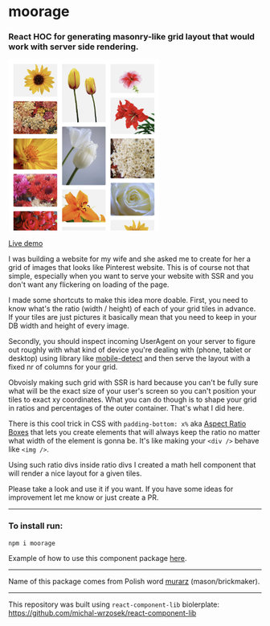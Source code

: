 # moorage

### React HOC for generating masonry-like grid layout that would work with server side rendering.

<a href="https://michal-wrzosek.github.io/moorage"><img src="/demo.png" width="300px" /></a>

[Live demo](https://michal-wrzosek.github.io/moorage)

I was building a website for my wife and she asked me to create for her a grid of images that looks like Pinterest website. This is of course not that simple, especially when you want to serve your website with SSR and you don't want any flickering on loading of the page.

I made some shortcuts to make this idea more doable. First, you need to know what's the ratio (width / height) of each of your grid tiles in advance. If your tiles are just pictures it basically mean that you need to keep in your DB width and height of every image.

Secondly, you should inspect incoming UserAgent on your server to figure out roughly with what kind of device you're dealing with (phone, tablet or desktop) using library like [mobile-detect](https://github.com/hgoebl/mobile-detect.js) and then serve the layout with a fixed nr of columns for your grid.

Obvoisly making such grid with SSR is hard because you can't be fully sure what will be the exact size of your user's screen so you can't position your tiles to exact xy coordinates. What you can do though is to shape your grid in ratios and percentages of the outer container. That's what I did here.

There is this cool trick in CSS with `padding-bottom: x%` aka [Aspect Ratio Boxes](https://css-tricks.com/aspect-ratio-boxes/) that lets you create elements that will always keep the ratio no matter what width of the element is gonna be. It's like making your `<div />` behave like `<img />`.

Using such ratio divs inside ratio divs I created a math hell component that will render a nice layout for a given tiles.

Please take a look and use it if you want. If you have some ideas for improvement let me know or just create a PR.

---

### To install run:

```
npm i moorage
```

Example of how to use this component package [here](example/src/App.tsx).

---

Name of this package comes from Polish word [murarz](https://translate.google.pl/#view=home&op=translate&sl=pl&tl=en&text=murarz) (mason/brickmaker).

---

This repository was built using `react-component-lib` biolerplate:
https://github.com/michal-wrzosek/react-component-lib
